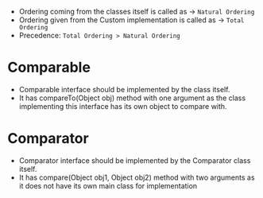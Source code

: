 - Ordering coming from the classes itself is called as -> `Natural Ordering`
- Ordering given from the Custom implementation is called as -> `Total Ordering`
- Precedence: `Total Ordering > Natural Ordering`


# Comparable
- Comparable interface should be implemented by the class itself.
- It has compareTo(Object obj) method with one argument as the class implementing this interface has its own object to compare with.



# Comparator
- Comparator interface should be implemented by the Comparator class itself.
- It has compare(Object obj1, Object obj2) method with two arguments as it does not have its own main class for implementation